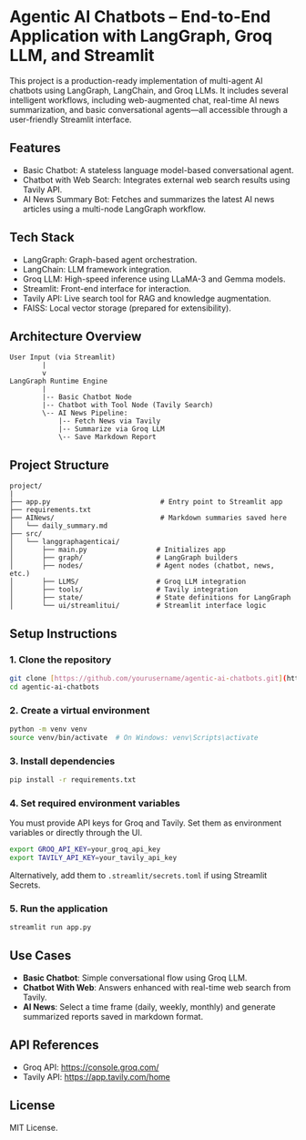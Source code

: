 # Agentic AI Chatbots – End-to-End Application with LangGraph, Groq LLM, and Streamlit

This project is a production-ready implementation of multi-agent AI chatbots using LangGraph, LangChain, and Groq LLMs. It includes several intelligent workflows, including web-augmented chat, real-time AI news summarization, and basic conversational agents—all accessible through a user-friendly Streamlit interface.

## Features

- Basic Chatbot: A stateless language model-based conversational agent.
- Chatbot with Web Search: Integrates external web search results using Tavily API.
- AI News Summary Bot: Fetches and summarizes the latest AI news articles using a multi-node LangGraph workflow.

## Tech Stack

- LangGraph: Graph-based agent orchestration.
- LangChain: LLM framework integration.
- Groq LLM: High-speed inference using LLaMA-3 and Gemma models.
- Streamlit: Front-end interface for interaction.
- Tavily API: Live search tool for RAG and knowledge augmentation.
- FAISS: Local vector storage (prepared for extensibility).

## Architecture Overview

```
User Input (via Streamlit)
        |
        v
LangGraph Runtime Engine
        |
        |-- Basic Chatbot Node
        |-- Chatbot with Tool Node (Tavily Search)
        \-- AI News Pipeline:
            |-- Fetch News via Tavily
            |-- Summarize via Groq LLM
            \-- Save Markdown Report
```

## Project Structure

```
project/
|
├── app.py                           # Entry point to Streamlit app
├── requirements.txt
├── AINews/                          # Markdown summaries saved here
│   └── daily_summary.md
├── src/
│   └── langgraphagenticai/
│       ├── main.py                 # Initializes app
│       ├── graph/                  # LangGraph builders
│       ├── nodes/                  # Agent nodes (chatbot, news, etc.)
│       ├── LLMS/                   # Groq LLM integration
│       ├── tools/                  # Tavily integration
│       ├── state/                  # State definitions for LangGraph
│       └── ui/streamlitui/         # Streamlit interface logic
```

## Setup Instructions

### 1. Clone the repository

```bash
git clone [https://github.com/yourusername/agentic-ai-chatbots.git](https://github.com/atishay2411/Agentic-AI-Chatbot)
cd agentic-ai-chatbots
```

### 2. Create a virtual environment

```bash
python -m venv venv
source venv/bin/activate  # On Windows: venv\Scripts\activate
```

### 3. Install dependencies

```bash
pip install -r requirements.txt
```

### 4. Set required environment variables

You must provide API keys for Groq and Tavily. Set them as environment variables or directly through the UI.

```bash
export GROQ_API_KEY=your_groq_api_key
export TAVILY_API_KEY=your_tavily_api_key
```

Alternatively, add them to `.streamlit/secrets.toml` if using Streamlit Secrets.

### 5. Run the application

```bash
streamlit run app.py
```

## Use Cases

- **Basic Chatbot**: Simple conversational flow using Groq LLM.
- **Chatbot With Web**: Answers enhanced with real-time web search from Tavily.
- **AI News**: Select a time frame (daily, weekly, monthly) and generate summarized reports saved in markdown format.

## API References

- Groq API: https://console.groq.com/
- Tavily API: https://app.tavily.com/home

## License

MIT License.
